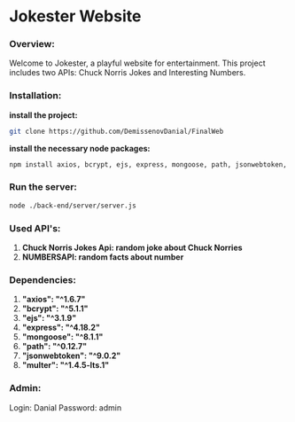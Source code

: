 # Jokester Website

### Overview:
Welcome to Jokester, a playful website for entertainment. This project includes two APIs: Chuck Norris Jokes and Interesting Numbers.

### Installation:
**install the project:**
```bash
git clone https://github.com/DemissenovDanial/FinalWeb
```

**install the necessary node packages:**
```bash
npm install axios, bcrypt, ejs, express, mongoose, path, jsonwebtoken, multer
```

### Run the server:
```bash
node ./back-end/server/server.js
```

### Used API's:
1) **Chuck Norris Jokes Api: random joke about Chuck Norries**
2) **NUMBERSAPI: random facts about number**

### Dependencies:
1) **"axios": "^1.6.7"**
2) **"bcrypt": "^5.1.1"**
3) **"ejs": "^3.1.9"**
4) **"express": "^4.18.2"**
5) **"mongoose": "^8.1.1"**
6) **"path": "^0.12.7"**
7) **"jsonwebtoken": "^9.0.2"**
8) **"multer": "^1.4.5-lts.1"**

### Admin:
Login: Danial
Password: admin
